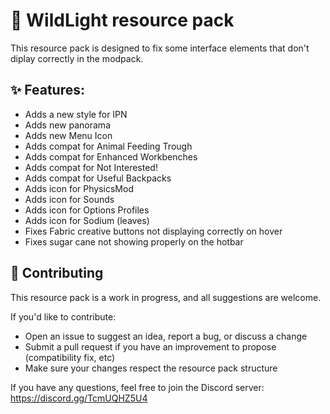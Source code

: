 # 🌲 WildLight resource pack

This resource pack is designed to fix some interface elements that don't diplay correctly in the modpack.

## ✨ Features:

- Adds a new style for IPN
- Adds new panorama
- Adds new Menu Icon
- Adds compat for Animal Feeding Trough
- Adds compat for Enhanced Workbenches
- Adds compat for Not Interested!
- Adds compat for Useful Backpacks
- Adds icon for PhysicsMod
- Adds icon for Sounds
- Adds icon for Options Profiles
- Adds icon for Sodium (leaves)
- Fixes Fabric creative buttons not displaying correctly on hover
- Fixes sugar cane not showing properly on the hotbar

## 🤝 Contributing

This resource pack is a work in progress, and all suggestions are welcome.

If you'd like to contribute:

- Open an issue to suggest an idea, report a bug, or discuss a change
- Submit a pull request if you have an improvement to propose (compatibility fix, etc)
- Make sure your changes respect the resource pack structure

If you have any questions, feel free to join the Discord server: https://discord.gg/TcmUQHZ5U4
